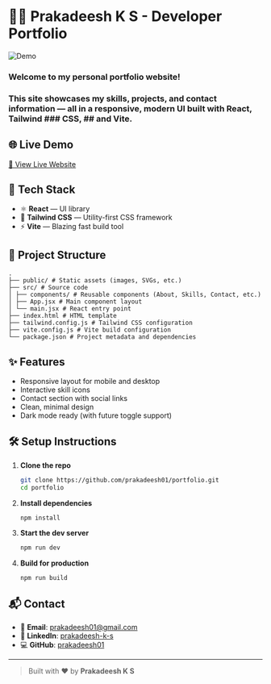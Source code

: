 # 🧑‍💻 Prakadeesh K S - Developer Portfolio


![Demo](public/demo.gif)

### Welcome to my personal portfolio website!  
### This site showcases my skills, projects, and contact information — all in a responsive, modern UI built with **React**, **Tailwind ### CSS**, ## and **Vite**.

## 🌐 Live Demo

[🔗 View Live Website](https://your-deployment-url.com)

## 🚀 Tech Stack

- ⚛️ **React** — UI library
- 💨 **Tailwind CSS** — Utility-first CSS framework
- ⚡ **Vite** — Blazing fast build tool

## 📁 Project Structure

```
.
├── public/ # Static assets (images, SVGs, etc.)
├── src/ # Source code
│ ├── components/ # Reusable components (About, Skills, Contact, etc.)
│ ├── App.jsx # Main component layout
│ └── main.jsx # React entry point
├── index.html # HTML template
├── tailwind.config.js # Tailwind CSS configuration
├── vite.config.js # Vite build configuration
└── package.json # Project metadata and dependencies
```

## ✨ Features

- Responsive layout for mobile and desktop
- Interactive skill icons
- Contact section with social links
- Clean, minimal design
- Dark mode ready (with future toggle support)

## 🛠️ Setup Instructions

1. **Clone the repo**
   ```bash
   git clone https://github.com/prakadeesh01/portfolio.git
   cd portfolio
   ```
2. **Install dependencies**
   ```bash
   npm install
   ```
3. **Start the dev server**
   ```bash
   npm run dev
   ```
4. **Build for production**
   ```build
   npm run build
   ```


## 📬 Contact

- 📧 **Email**: [prakadeesh01@gmail.com](mailto:prakadeesh01@gmail.com)
- 💼 **LinkedIn**: [prakadeesh-k-s](https://www.linkedin.com/in/prakadeesh-k-s)
- 💻 **GitHub**: [prakadeesh01](https://github.com/prakadeesh01)

---

> Built with ❤️ by **Prakadeesh K S**
